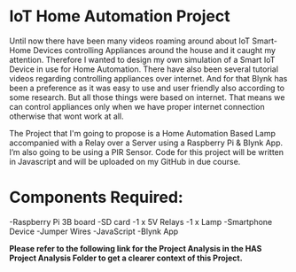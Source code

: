 # IoT Home Automation Project

Until now there have been many videos roaming around about IoT Smart-Home Devices controlling Appliances around the house and it caught my attention. Therefore I wanted to design my own simulation of a Smart IoT Device in use for Home Automation. There have also been several tutorial videos regarding controlling appliances over internet. And for that Blynk has been a preference as it was easy to use and user friendly also according to some research. But all those things were based on internet. That means we can control appliances only when we have proper internet connection otherwise that wont work at all.

The Project that I'm going to propose is a Home Automation Based Lamp accompanied with a Relay over a Server using a Raspberry Pi & Blynk App. I’m also going to be using a PIR Sensor. Code for this project will be written in Javascript and will be uploaded on my GitHub in due course.


# Components Required:

-Raspberry Pi 3B board
-SD card
-1 x 5V Relays
-1 x Lamp
-Smartphone Device
-Jumper Wires
-JavaScript
-Blynk App

<b>Please refer to the following link for the Project Analysis in the HAS Project Analysis Folder to get a clearer context of this Project.</b>
